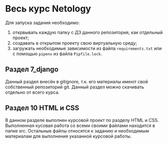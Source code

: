 # Весь курс Netology

Для запуска задания необходимо:

1. открвывать каждую папку с ДЗ данного репозитория, как отдельный проект;
2. создавать в открытом проекту свою виртуальную среду;
3. загружать необходимые зависимости из файла ```requirements.txt``` или с помощью ```pipenv``` из файла ```Pipfile.lock```.

## Раздел 7_django

Данный раздел внесён в gitignore, т.к. его материалы имеют свой собственный репозиторий git.
Данный раздел можно скачивать отдельно от всего курса.

## Раздел 10 HTML и CSS

В данном разделе выполнен курсовой проект по разделу HTML и CSS. Выполненная кусовая работа со всеми своими файлами находится в папке src.
Остальные файлы относятся к заданию и необходимым материалам для выполнения указанной курсовой работы.